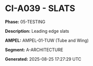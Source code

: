# CI-A039 - SLATS

**Phase:** 05-TESTING

**Description:** Leading edge slats

**AMPEL:** AMPEL-01-TUW (Tube and Wing)

**Segment:** A-ARCHITECTURE

**Generated:** 2025-08-25 17:27:29 UTC
